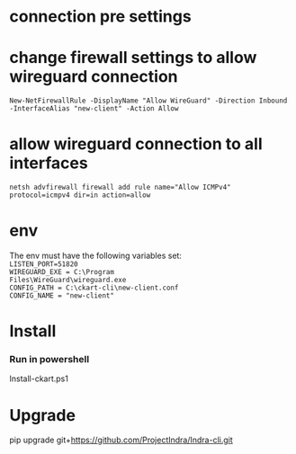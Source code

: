# connection pre settings

# change firewall settings to allow wireguard connection

`New-NetFirewallRule -DisplayName "Allow WireGuard" -Direction Inbound -InterfaceAlias "new-client" -Action Allow`

# allow wireguard connection to all interfaces

`netsh advfirewall firewall add rule name="Allow ICMPv4" protocol=icmpv4 dir=in action=allow`

# env

The env must have the following variables set:\
`LISTEN_PORT=51820`\
`WIREGUARD_EXE = C:\Program`\
`Files\WireGuard\wireguard.exe`\
`CONFIG_PATH = C:\ckart-cli\new-client.conf`\
`CONFIG_NAME = "new-client"`

# Install

### Run in powershell
Install-ckart.ps1

# Upgrade

pip upgrade git+https://github.com/ProjectIndra/Indra-cli.git
